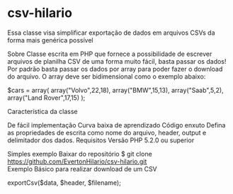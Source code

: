# csv-hilario
Essa classe visa simplificar exportação de dados em arquivos CSVs da forma mais genérica possível


Sobre
Classe escrita em PHP que fornece a possibilidade de escrever arquivos de planilha CSV de uma forma muito fácil, basta passar os dados! 
Por padrão basta passar os dados por array para poder fazer o download do arquivo. O array deve ser bidimensional como o exemplo abaixo:

$cars = array(
    array("Volvo",22,18),
    array("BMW",15,13),
    array("Saab",5,2),
    array("Land Rover",17,15)
);

Característica da classe

De fácil implementação
Curva baixa de aprendizado
Código enxuto
Defina as propriedades de escrita como nome do arquivo, header, output e delimitador dos dados.
Requisitos
Versão PHP 5.2.0 ou superior

Simples exemplo
Baixar do repositório
$ git clone https://github.com/EvertonHilario/csv-hilario.git<br>
Exemplo Básico para realizar download de um CSV
<?php
require ‘ExportCsv.php';
$mail = new ExportCsv;

$data = array(
    array("Volvo","green",17),
    array("BMW","yelow",13),
    array("Saab","blue",07),
    array("Land Rover","red",15)
);

$header = array("nome", "cor", "ano");
$filename = "test-file”;
$csv->exportCsv($data, $header, $filename);
